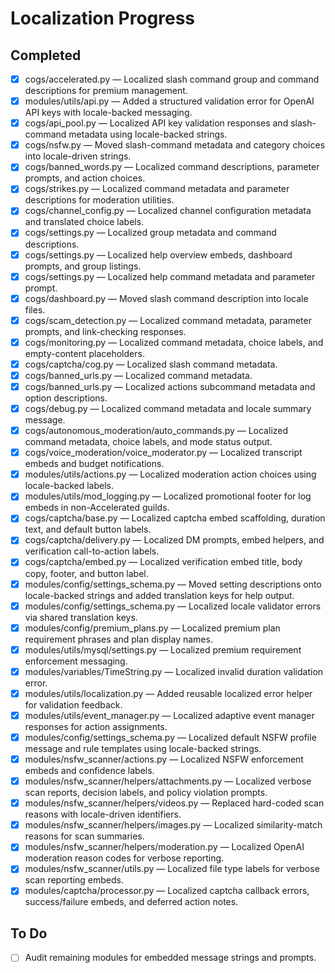 # Localization Progress

## Completed
- [x] cogs/accelerated.py — Localized slash command group and command descriptions for premium management.
- [x] modules/utils/api.py — Added a structured validation error for OpenAI API keys with locale-backed messaging.
- [x] cogs/api_pool.py — Localized API key validation responses and slash-command metadata using locale-backed strings.
- [x] cogs/nsfw.py — Moved slash-command metadata and category choices into locale-driven strings.
- [x] cogs/banned_words.py — Localized command descriptions, parameter prompts, and action choices.
- [x] cogs/strikes.py — Localized command metadata and parameter descriptions for moderation utilities.
- [x] cogs/channel_config.py — Localized channel configuration metadata and translated choice labels.
- [x] cogs/settings.py — Localized group metadata and command descriptions.
- [x] cogs/settings.py — Localized help overview embeds, dashboard prompts, and group listings.
- [x] cogs/settings.py — Localized help command metadata and parameter prompt.
- [x] cogs/dashboard.py — Moved slash command description into locale files.
- [x] cogs/scam_detection.py — Localized command metadata, parameter prompts, and link-checking responses.
- [x] cogs/monitoring.py — Localized command metadata, choice labels, and empty-content placeholders.
- [x] cogs/captcha/cog.py — Localized slash command metadata.
- [x] cogs/banned_urls.py — Localized command metadata.
- [x] cogs/banned_urls.py — Localized actions subcommand metadata and option descriptions.
- [x] cogs/debug.py — Localized command metadata and locale summary message.
- [x] cogs/autonomous_moderation/auto_commands.py — Localized command metadata, choice labels, and mode status output.
- [x] cogs/voice_moderation/voice_moderator.py — Localized transcript embeds and budget notifications.
- [x] modules/utils/actions.py — Localized moderation action choices using locale-backed labels.
- [x] modules/utils/mod_logging.py — Localized promotional footer for log embeds in non-Accelerated guilds.
- [x] cogs/captcha/base.py — Localized captcha embed scaffolding, duration text, and default button labels.
- [x] cogs/captcha/delivery.py — Localized DM prompts, embed helpers, and verification call-to-action labels.
- [x] cogs/captcha/embed.py — Localized verification embed title, body copy, footer, and button label.
- [x] modules/config/settings_schema.py — Moved setting descriptions onto locale-backed strings and added translation keys for help output.
- [x] modules/config/settings_schema.py — Localized locale validator errors via shared translation keys.
- [x] modules/config/premium_plans.py — Localized premium plan requirement phrases and plan display names.
- [x] modules/utils/mysql/settings.py — Localized premium requirement enforcement messaging.
- [x] modules/variables/TimeString.py — Localized invalid duration validation error.
- [x] modules/utils/localization.py — Added reusable localized error helper for validation feedback.
- [x] modules/utils/event_manager.py — Localized adaptive event manager responses for action assignments.
- [x] modules/config/settings_schema.py — Localized default NSFW profile message and rule templates using locale-backed strings.
- [x] modules/nsfw_scanner/actions.py — Localized NSFW enforcement embeds and confidence labels.
- [x] modules/nsfw_scanner/helpers/attachments.py — Localized verbose scan reports, decision labels, and policy violation prompts.
- [x] modules/nsfw_scanner/helpers/videos.py — Replaced hard-coded scan reasons with locale-driven identifiers.
- [x] modules/nsfw_scanner/helpers/images.py — Localized similarity-match reasons for scan summaries.
- [x] modules/nsfw_scanner/helpers/moderation.py — Localized OpenAI moderation reason codes for verbose reporting.
- [x] modules/nsfw_scanner/utils.py — Localized file type labels for verbose scan reporting embeds.
- [x] modules/captcha/processor.py — Localized captcha callback errors, success/failure embeds, and deferred action notes.

## To Do
- [ ] Audit remaining modules for embedded message strings and prompts.
